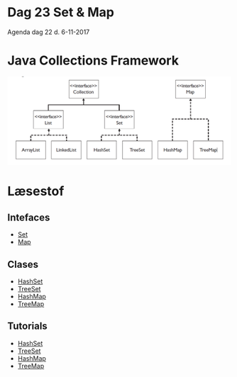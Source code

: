 # Dag 23 Set & Map
Agenda dag 22 d. 6-11-2017

# Java Collections Framework
![](https://raw.githubusercontent.com/KEACS/DAT14V1/master/2nd_semester/13_java_collections_framework/Java%20Collection%20Framework.png)

# Læsestof
## Intefaces
* [Set](https://docs.oracle.com/javase/8/docs/api/java/util/Set.html)
* [Map]()

## Clases
* [HashSet](https://docs.oracle.com/javase/8/docs/api/java/util/HashSet.html)
* [TreeSet](https://docs.oracle.com/javase/8/docs/api/java/util/TreeSet.html)
* [HashMap]()
* [TreeMap](https://docs.oracle.com/javase/8/docs/api/java/util/TreeMap.html)

## Tutorials

* [HashSet](https://www.javatpoint.com/java-hashset)
* [TreeSet](https://www.javatpoint.com/java-treeset)
* [HashMap](https://www.javatpoint.com/java-hashmap)
* [TreeMap](https://www.javatpoint.com/java-treemap)
